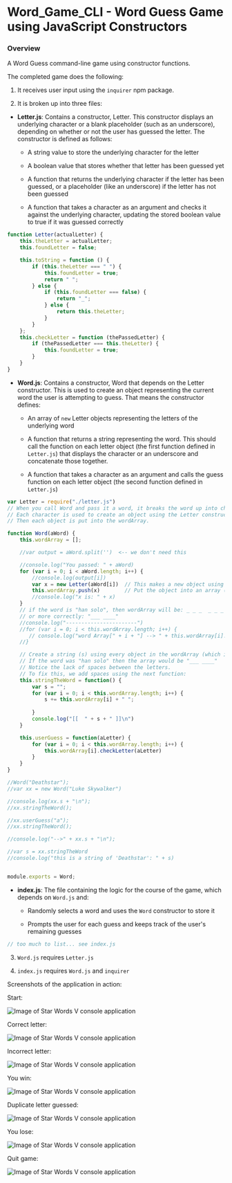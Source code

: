 # Word_Game_CLI - Word Guess Game using JavaScript Constructors

### Overview

A Word Guess command-line game using constructor functions.

The completed game does the following:

1. It receives user input using the `inquirer` npm package.

2. It is broken up into three files:

* **Letter.js**: Contains a constructor, Letter. This constructor displays an underlying character or a blank placeholder (such as an underscore), depending on whether or not the user has guessed the letter. The constructor is  defined as follows:

  * A string value to store the underlying character for the letter

  * A boolean value that stores whether that letter has been guessed yet

  * A function that returns the underlying character if the letter has been guessed, or a placeholder (like an underscore) if the letter has not been guessed

  * A function that takes a character as an argument and checks it against the underlying character, updating the stored boolean value to true if it was guessed correctly

```js
function Letter(actualLetter) {
    this.theLetter = actualLetter;
    this.foundLetter = false;

    this.toString = function () {
        if (this.theLetter === " ") {
            this.foundLetter = true;
            return " ";
        } else {
            if (this.foundLetter === false) {
                return "_";
            } else {
                return this.theLetter;
            }
        }
    };
    this.checkLetter = function (thePassedLetter) {
        if (thePassedLetter === this.theLetter) {
            this.foundLetter = true;
        } 
    }
}
```

* **Word.js**: Contains a constructor, Word that depends on the Letter constructor. This is used to create an object representing the current word the user is attempting to guess. That means the constructor defines:

  * An array of `new` Letter objects representing the letters of the underlying word

  * A function that returns a string representing the word. This should call the function on each letter object (the first function defined in `Letter.js`) that displays the character or an underscore and concatenate those together.

  * A function that takes a character as an argument and calls the guess function on each letter object (the second function defined in `Letter.js`)

```js
var Letter = require("./letter.js")
// When you call Word and pass it a word, it breaks the word up into characters.
// Each character is used to create an object using the Letter constructor.
// Then each object is put into the wordArray.

function Word(aWord) {
    this.wordArray = [];

    //var output = aWord.split('')  <-- we don't need this

    //console.log("You passed: " + aWord)
    for (var i = 0; i < aWord.length; i++) {
        //console.log(output[i])
        var x = new Letter(aWord[i])  // This makes a new object using the Letter constructor. Name of each object is each letter of the word.
        this.wordArray.push(x)        // Put the object into an array (wordArray).
        //console.log("x is: " + x)
    }
    // if the word is "han solo", then wordArray will be: _ _ _  _ _ _ _
    // or more correctly: "___ ____"
    //console.log("-----------------------")
    //for (var i = 0; i < this.wordArray.length; i++) {
       // console.log("word Array[" + i + "] --> " + this.wordArray[i].theLetter)
    //}

    // Create a string (s) using every object in the wordArray (which is really an array of characters).
    // If the word was "han solo" then the array would be "___ ____"
    // Notice the lack of spaces between the letters.
    // To fix this, we add spaces using the next function:
    this.stringTheWord = function() {
        var s = "";
        for (var i = 0; i < this.wordArray.length; i++) {
            s += this.wordArray[i] + " ";
            
        }
        console.log("[[  " + s + " ]]\n")
    }

    this.userGuess = function(aLetter) {
        for (var i = 0; i < this.wordArray.length; i++) {
            this.wordArray[i].checkLetter(aLetter)
        }
    }
}

//Word("Deathstar");
//var xx = new Word("Luke Skywalker")

//console.log(xx.s + "\n");
//xx.stringTheWord();

//xx.userGuess("a");
//xx.stringTheWord();

//console.log("-->" + xx.s + "\n");

//var s = xx.stringTheWord
//console.log("this is a string of 'Deathstar': " + s)


module.exports = Word;

```


* **index.js**: The file containing the logic for the course of the game, which depends on `Word.js` and:

  * Randomly selects a word and uses the `Word` constructor to store it

  * Prompts the user for each guess and keeps track of the user's remaining guesses

```js
// too much to list... see index.js
```

3. `Word.js` requires `Letter.js`

4. `index.js` requires `Word.js` and `inquirer`

Screenshots of the application in action:

Start:

![Image of Star Words V console application](./images/starWordsV_01.png)

Correct letter:

![Image of Star Words V console application](./images/starWordsV_02.png)

Incorrect letter:

![Image of Star Words V console application](./images/starWordsV_03.png)

You win:

![Image of Star Words V console application](./images/starWordsV_04.png)

Duplicate letter guessed: 

![Image of Star Words V console application](./images/starWordsV_05.png)

You lose:

![Image of Star Words V console application](./images/starWordsV_06.png)

Quit game:

![Image of Star Words V console application](./images/starWordsV_07.png)

